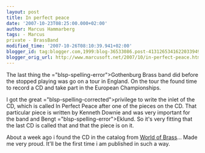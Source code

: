 ```yaml
---
layout: post
title: In perfect peace
date: '2007-10-23T08:25:00.000+02:00'
author: Marcus Hammarberg
tags: - Marcus
private - BrassBand
modified_time: '2007-10-26T08:10:39.941+02:00'
blogger_id: tag:blogger.com,1999:blog-36533086.post-4131265341622033949
blogger_orig_url: http://www.marcusoft.net/2007/10/in-perfect-peace.html
---
```


The last thing the <span>="blsp-spelling-error">Gothenburg</span> Brass band did before the
stopped playing was go on a tour in England. On the tour the found time
to record a CD and take part in the European Championships.


I got the great <span>="blsp-spelling-corrected">privilege</span> to write the inlet of
the CD, which is called In Perfect Peace after one of the pieces on the
CD. That particular piece is written by Kenneth <span
id="SPELLING_ERROR_2" class="blsp-spelling-error">Downie</span> and was
very important for the band and Bengt <span>="blsp-spelling-error">Eklund</span>. So it's very fitting that the
last CD is called that and that the piece is on it.

About a week ago i found the CD in the catalog from [World of
Brass](http://www.worldofbrass.com/)... Made me very proud. It'll be the
first time i am published in such a way.
